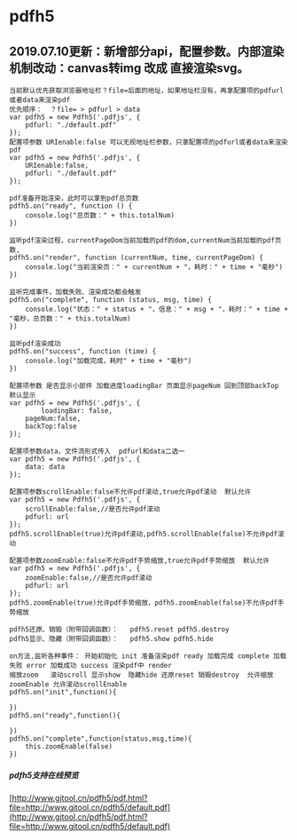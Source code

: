 # pdfh5
## 2019.07.10更新：新增部分api，配置参数。内部渲染机制改动：canvas转img 改成 直接渲染svg。


	当前默认优先获取浏览器地址栏？file=后面的地址，如果地址栏没有，再拿配置项的pdfurl或者data来渲染pdf
	优先顺序：  ？file= > pdfurl > data
	var pdfh5 = new Pdfh5('.pdfjs', {
		pdfurl: "./default.pdf"
	});
	配置项参数 URIenable:false 可以无视地址栏参数，只拿配置项的pdfurl或者data来渲染pdf
	var pdfh5 = new Pdfh5('.pdfjs', {
		URIenable:false,
		pdfurl: "./default.pdf"
	});

	pdf准备开始渲染，此时可以拿到pdf总页数
	pdfh5.on("ready", function () {
		console.log("总页数：" + this.totalNum)
	})

	监听pdf渲染过程，currentPageDom当前加载的pdf的dom,currentNum当前加载的pdf页数,
	pdfh5.on("render", function (currentNum, time, currentPageDom) {
		console.log("当前渲染页：" + currentNum + "，耗时：" + time + "毫秒")
	})

	监听完成事件，加载失败、渲染成功都会触发
	pdfh5.on("complete", function (status, msg, time) {
		console.log("状态：" + status + "，信息：" + msg + "，耗时：" + time + "毫秒，总页数：" + this.totalNum)
	})

	监听pdf渲染成功
	pdfh5.on("success", function (time) {
		console.log("加载完成，耗时" + time + "毫秒")
	})

	配置项参数 是否显示小部件 加载进度loadingBar 页面显示pageNum 回到顶部backTop  默认显示
	var pdfh5 = new Pdfh5('.pdfjs', {
			loadingBar: false,
		pageNum:false,
		backTop:false
	});

	配置项参数data，文件流形式传入  pdfurl和data二选一
	var pdfh5 = new Pdfh5('.pdfjs', {
		data: data
	});

	配置项参数scrollEnable:false不允许pdf滚动,true允许pdf滚动  默认允许
	var pdfh5 = new Pdfh5('.pdfjs', {
		scrollEnable:false,//是否允许pdf滚动
		pdfurl: url
	});
	pdfh5.scrollEnable(true)允许pdf滚动,pdfh5.scrollEnable(false)不允许pdf滚动

	配置项参数zoomEnable:false不允许pdf手势缩放,true允许pdf手势缩放  默认允许
	var pdfh5 = new Pdfh5('.pdfjs', {
		zoomEnable:false,//是否允许pdf滚动
		pdfurl: url
	});
	pdfh5.zoomEnable(true)允许pdf手势缩放，pdfh5.zoomEnable(false)不允许pdf手势缩放

	pdfh5还原、销毁（附带回调函数）：   pdfh5.reset pdfh5.destroy 
	pdfh5显示、隐藏（附带回调函数）：   pdfh5.show pdfh5.hide 

	on方法,监听各种事件： 开始初始化 init 准备渲染pdf ready 加载完成 complete 加载失败 error 加载成功 success 渲染pdf中 render
	缩放zoom   滚动scroll 显示show  隐藏hide 还原reset 销毁destroy  允许缩放zoomEnable 允许滚动scrollEnable
	pdfh5.on("init",function(){
		
	})
	pdfh5.on("ready",function(){
		
	})
	pdfh5.on("complete",function(status,msg,time){
		this.zoomEnable(false)
	})


##### pdfh5支持在线预览 
[http://www.gjtool.cn/pdfh5/pdf.html?file=http://www.gjtool.cn/pdfh5/default.pdf](http://www.gjtool.cn/pdfh5/pdf.html?file=http://www.gjtool.cn/pdfh5/default.pdf)  
	

